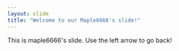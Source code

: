 ```yaml
---
layout: slide
title: "Welcome to our Maple6666's slide!"
---
```

This is maple6666's slide.
Use the left arrow to go back!
